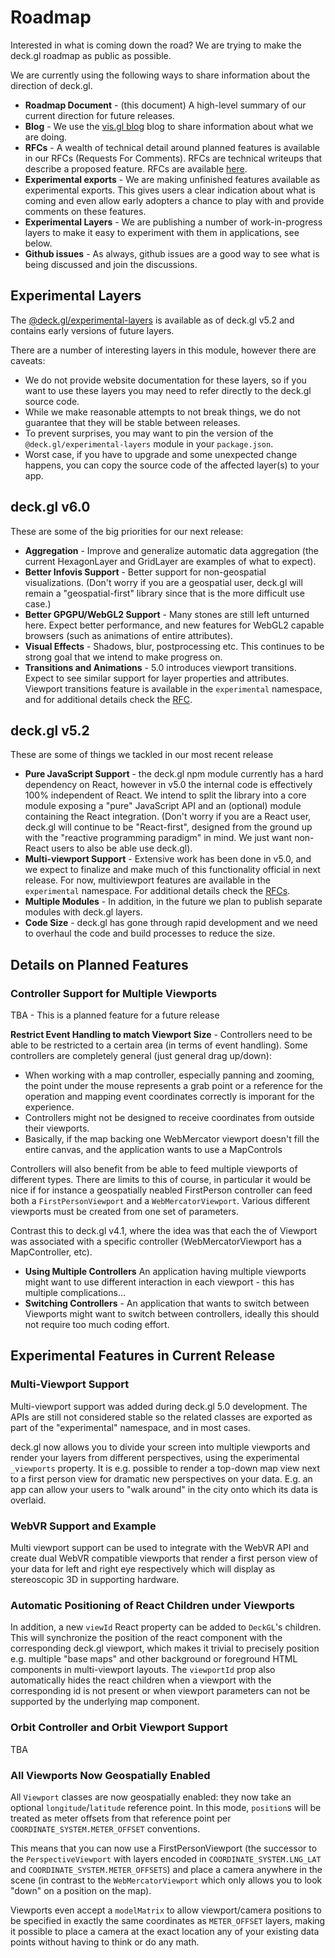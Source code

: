 # Roadmap

Interested in what is coming down the road? We are trying to make the deck.gl roadmap as public as possible.

We are currently using the following ways to share information about the direction of deck.gl.

* **Roadmap Document** - (this document) A high-level summary of our current direction for future releases.
* **Blog** - We use the [vis.gl blog](https://medium.com/vis-gl) blog to share information about what we are doing.
* **RFCs** - A wealth of technical detail around planned features is available in our RFCs (Requests For Comments). RFCs are technical writeups that describe a proposed feature. RFCs are available [here](https://github.com/uber/deck.gl/tree/6.1-release/dev-docs/RFCs).
* **Experimental exports** - We are making unfinished features available as experimental exports. This gives users a clear indication about what is coming and even allow early adopters a chance to play with and provide comments on these features.
* **Experimental Layers** - We are publishing a number of work-in-progress layers to make it easy to experiment with them in applications, see below.
* **Github issues** - As always, github issues are a good way to see what is being discussed and join the discussions.


## Experimental Layers

The [@deck.gl/experimental-layers](https://www.npmjs.com/package/@deck.gl/experimental-layers) is available as of deck.gl v5.2 and contains early versions of future layers.

There are a number of interesting layers in this module, however there are caveats:

* We do not provide website documentation for these layers, so if you want to use these layers you may need to refer directly to the deck.gl source code.
* While we make reasonable attempts to not break things, we do not guarantee that they will be stable between releases.
* To prevent surprises, you may want to pin the version of the ` @deck.gl/experimental-layers` module in your `package.json`.
* Worst case, if you have to upgrade and some unexpected change happens, you can copy the source code of the affected layer(s) to your app.


## deck.gl v6.0

These are some of the big priorities for our next release:

* **Aggregation** - Improve and generalize automatic data aggregation (the current HexagonLayer and GridLayer are examples of what to expect).
* **Better Infovis Support** - Better support for non-geospatial visualizations. (Don't worry if you are a geospatial user, deck.gl will remain a "geospatial-first" library since that is the more difficult use case.)
* **Better GPGPU/WebGL2 Support** - Many stones are still left unturned here. Expect better performance, and new features for WebGL2 capable browsers (such as animations of entire attributes).
* **Visual Effects** - Shadows, blur, postprocessing etc. This continues to be strong goal that we intend to make progress on.
* **Transitions and Animations** - 5.0 introduces viewport transitions. Expect to see similar support for layer properties and attributes. Viewport transitions feature is available in the `experimental` namespace, and for additional details check the [RFC](https://github.com/uber/deck.gl/blob/6.1-release/dev-docs/RFCs/v5.0/viewport-transition-rfc.md).


## deck.gl v5.2

These are some of things we tackled in our most recent release

* **Pure JavaScript Support** - the deck.gl npm module currently has a hard dependency on React, however in v5.0 the internal code is effectively 100% independent of React. We intend to split the library into a core module exposing a "pure" JavaScript API and an (optional) module containing the React integration. (Don't worry if you are a React user, deck.gl will continue to be "React-first", designed from the ground up with the "reactive programming paradigm" in mind. We just want non-React users to also be able use deck.gl).
* **Multi-viewport Support** - Extensive work has been done in v5.0, and we expect to finalize and make much of this functionality official in next release. For now, multiviewport features are available in the `experimental` namespace. For additional details check the [RFCs](https://github.com/uber/deck.gl/blob/6.1-release/dev-docs/RFCs/v5.0/multi-viewport-rfc.md).
* **Multiple Modules** - In addition, in the future we plan to publish separate modules with deck.gl layers.
* **Code Size** - deck.gl has gone through rapid development and we need to overhaul the code and build processes to reduce the size.


## Details on Planned Features

### Controller Support for Multiple Viewports

TBA - This is a planned feature for a future release

**Restrict Event Handling to match Viewport Size** - Controllers need to be able to be restricted to a certain area (in terms of event handling). Some controllers are completely general (just general drag up/down):

* When working with a map controller, especially panning and zooming, the point under the mouse represents a grab point or a reference for the operation and mapping event coordinates correctly is imporant for the experience.
* Controllers might not be designed to receive coordinates from outside their viewports.
* Basically, if the map backing one WebMercator viewport doesn't fill the entire canvas, and the application wants to use a MapControls

Controllers will also benefit from be able to feed multiple viewports of different types. There are limits to this of course, in particular it would be nice if for instance a geospatially neabled FirstPerson controller can feed both a `FirstPersonViewport` and a `WebMercatorViewport`. Various different viewports must be created from one set of parameters.

Contrast this to deck.gl v4.1, where the idea was that each the of Viewport was associated with a specific controller (WebMercatorViewport has a MapController, etc).

* **Using Multiple Controllers** An application having multiple viewports might want to use different interaction in each viewport - this has multiple complications...
* **Switching Controllers** - An application that wants to switch between Viewports might want to switch between controllers, ideally this should not require too much coding effort.



## Experimental Features in Current Release

### Multi-Viewport Support

Multi-viewport support was added during deck.gl 5.0 development. The APIs are still not considered stable so the related classes are exported as part of the "experimental" namespace, and in most cases.

deck.gl now allows you to divide your screen into multiple viewports and render your layers from different perspectives, using the experimental `_viewports` property. It is e.g. possible to render a top-down map view next to a first person view for dramatic new perspectives on your data. E.g. an app can allow your users to "walk around" in the city onto which its data is overlaid.

### WebVR Support and Example

Multi viewport support can be used to integrate with the WebVR API and create dual WebVR compatible viewports that render a first person view of your data for left and right eye respectively which will display as stereoscopic 3D in supporting hardware.

### Automatic Positioning of React Children under Viewports

In addition, a new `viewId` React property can be added to `DeckGL`'s children. This will synchronize the position of the react component with the corresponding deck.gl viewport, which makes it trivial to precisely position e.g. multiple "base maps" and other background or foreground HTML components in multi-viewport layouts. The `viewportId` prop also automatically hides the react children when a viewport with the corresponding id is not present or when viewport parameters can not be supported by the underlying map component.

### Orbit Controller and Orbit Viewport Support

TBA

### All Viewports Now Geospatially Enabled

All `Viewport` classes are now geospatially enabled: they now take an optional `longitude`/`latitude` reference point. In this mode, `position`s will be treated as meter offsets from that reference point per `COORDINATE_SYSTEM.METER_OFFSET` conventions.

This means that you can now use a FirstPersonViewport (the successor to the `PerspectiveViewport` with layers encoded in `COORDINATE_SYSTEM.LNG_LAT` and `COORDINATE_SYSTEM.METER_OFFSETS`) and place a camera anywhere in the scene (in contrast to the `WebMercatorViewport` which only allows you to look "down" on a position on the map).

Viewports even accept a `modelMatrix` to allow viewport/camera positions to be specified in exactly the same coordinates as `METER_OFFSET` layers, making it possible to place a camera at the exact location any of your existing data points without having to think or do any math.
